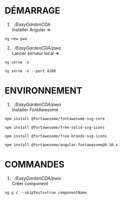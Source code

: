 # DÉMARRAGE
1. &nbsp;&nbsp;*/EasyGardenCDA*
\
Installer Angular =>
```
ng new pwa
```
2. &nbsp;&nbsp;*/EasyGardenCDA/pwa*
\
Lancer serveur local =>
```
ng serve -o
```
```
ng serve -o --port 4200
```
# ENVIRONNEMENT
1. &nbsp;&nbsp;*/EasyGardenCDA/pwa*
\
Installer FontAwesome
```
npm install @fortawesome/fontawesome-svg-core
```
```
npm install @fortawesome/free-solid-svg-icons
```
```
npm install @fortawesome/free-brands-svg-icons
```
```
npm install @fortawesome/angular-fontawesome@0.10.x
```
# COMMANDES
1. &nbsp;&nbsp;*/EasyGardenCDA/pwa*
\
Créer component
```
ng g c --skipTests=true componentName
```



<!-- # ENVIRONNEMENT
1. Installer Vue CLI
\
Powershell Windows en admin
```
npm install -g @vue/cli
```
2. &nbsp;&nbsp;*/EasyGardenCDA/pwa*
\
Installer Vue Router
```
npm install vue-router@4
```
3. Installer Vuex
\
&nbsp;&nbsp;*/EasyGardenCDA/pwa*
```
npm install vuex@next --save
```
4. Installer Vuex-class
\
&nbsp;&nbsp;*/EasyGardenCDA/pwa*
```
npm install --save vuex-class-component
```
5. Installer Vue-decorator
\
&nbsp;&nbsp;*/EasyGardenCDA/pwa*
```
npm install vue-decorator
```
6. Installer Babel
\
&nbsp;&nbsp;*/EasyGardenCDA/pwa*
```
npm i @vue/cli-plugin-babel
```
7. Installer SASS
\
&nbsp;&nbsp;*/EasyGardenCDA/pwa*
```
npm install -D sass-loader sass
```
8. Installer Font-Awesome
\
&nbsp;&nbsp;*/EasyGardenCDA/pwa*
```
npm i --save @fortawesome/fontawesome-svg-core
npm i --save @fortawesome/vue-fontawesome@prerelease
npm i --save @fortawesome/free-solid-svg-icons
npm i --save @fortawesome/free-regular-svg-icons
npm i --save @fortawesome/free-brands-svg-icons
``` -->